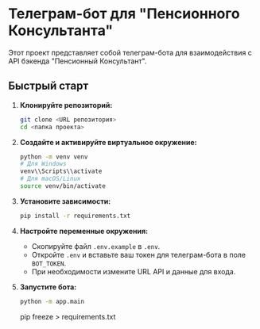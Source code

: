 # Телеграм-бот для "Пенсионного Консультанта"

Этот проект представляет собой телеграм-бота для взаимодействия с API бэкенда "Пенсионный Консультант".

## Быстрый старт

1.  **Клонируйте репозиторий:**
    ```bash
    git clone <URL репозитория>
    cd <папка проекта>
    ```

2.  **Создайте и активируйте виртуальное окружение:**
    ```bash
    python -m venv venv
    # Для Windows
    venv\\Scripts\\activate
    # Для macOS/Linux
    source venv/bin/activate
    ```

3.  **Установите зависимости:**
    ```bash
    pip install -r requirements.txt
    ```

4.  **Настройте переменные окружения:**
    *   Скопируйте файл `.env.example` в `.env`.
    *   Откройте `.env` и вставьте ваш токен для телеграм-бота в поле `BOT_TOKEN`.
    *   При необходимости измените URL API и данные для входа.

5.  **Запустите бота:**
    ```bash
    python -m app.main
    ```

    pip freeze > requirements.txt
